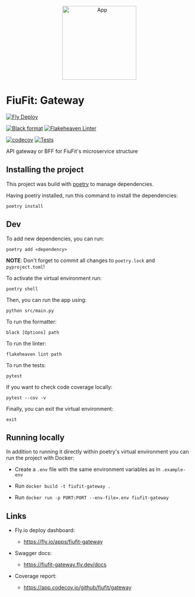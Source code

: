 <p align="center">
  <img alt="App" src="https://github.com/fiufit/app/assets/86434696/2dc48884-cd7c-4aca-ad99-e9adf2f4410d" height="200" />
</p>


# FiuFit: Gateway

[![Fly Deploy](https://github.com/fiufit/gateway/actions/workflows/fly.yml/badge.svg?branch=main)](https://github.com/fiufit/gateway/actions/workflows/fly.yml)

[![Black format](https://github.com/fiufit/gateway/actions/workflows/python-black.yml/badge.svg?branch=main)](https://github.com/fiufit/gateway/actions/workflows/python-black.yml)
[![Flakeheaven Linter](https://github.com/fiufit/gateway/actions/workflows/python-flake.yml/badge.svg?branch=main)](https://github.com/fiufit/gateway/actions/workflows/python-flake.yml)

[![codecov](https://codecov.io/gh/fiufit/gateway/branch/main/graph/badge.svg?token=NRRA48UTP5)](https://codecov.io/gh/fiufit/gateway)
[![Tests](https://github.com/fiufit/gateway/actions/workflows/python-app.yml/badge.svg?branch=main)](https://github.com/fiufit/gateway/actions/workflows/python-app.yml)

API gateway or BFF for FiuFit's microservice structure

## Installing the project

This project was build with [poetry](https://python-poetry.org/docs/) to manage dependencies.

Having poetry installed, run this command to install the dependencies:

```
poetry install
```

## Dev

To add new dependencies, you can run:

```
poetry add <dependency>
```

**NOTE**: Don't forget to commit all changes to `poetry.lock` and `pyproject.toml`! 

To activate the virtual environment run:

```
poetry shell
```

Then, you can run the app using:

```
python src/main.py
```

To run the formatter:

```
black [Options] path
```

To run the linter:

```
flakeheaven lint path
```

To run the tests:

```
pytest
```

If you want to check code coverage locally:

```
pytest --cov -v
```

Finally, you can exit the virtual environment:

```
exit
```

## Running locally

In addition to running it directly within poetry's virtual environment you can run the project with Docker:

* Create a `.env` file with the same environment variables as in `.example-env`

* Run `docker build -t fiufit-gateway .`

* Run `docker run -p PORT:PORT --env-file=.env fiufit-gateway`

## Links

- Fly.io deploy dashboard:

    - https://fly.io/apps/fiufit-gateway

- Swagger docs:

    - https://fiufit-gateway.fly.dev/docs

- Coverage report:

    - https://app.codecov.io/github/fiufit/gateway
